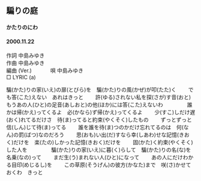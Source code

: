 ## 騙りの庭
#### かたりのにわ
#### 2000.11.22


作詞     中島みゆき　　　　　   
作曲      中島みゆき  　　　   
編曲 (Ver.) 　　　
唄     中島みゆき    
□ LYRIC (a)  
  
  
騙(かた)りの家(いえ)の扉(とびら)を　騙(かた)りの風(かぜ)が叩(たた)く　　
でも答(こた)えない　あれはきっと　　
許(ゆる)されない私を探(さが)す音(おと)　　
もうあの人(ひと)の足音(あしおと)の他(ほか)には答(こた)えないわ　　
　　
誰かは帰(かえ)ってくるよ　必(かなら)ず帰(かえ)ってくるよ　　
少(すこ)しだけ遅(おく)れてるだけさ　待(ま)ってると約束(やくそく)したもの　　
ずっとずっと信(しん)じて待(ま)ってる　　
誰を誰を待(ま)つのかだけ忘れてるのは　何(なん)の罰(ばつ)なのだろう　　
思(おも)い出(だ)すなら幸(しあわ)せな記憶(きおく)だけを　楽(たの)しかった記憶(きおく)だけを　　
固(かた)く約束(やくそく)した人を　　
　　
騙(かた)りの家(いえ)に暮(く)らして　騙(かた)りの名(な)を名乗(なの)って　　
まだ生(う)まれない人(ひと)になって　　
あの人にだけわかる目印(めじるし)を　　
この草原(そうげん)の彼方(かなた)まで　咲(さ)かせておくわ　きっと　　